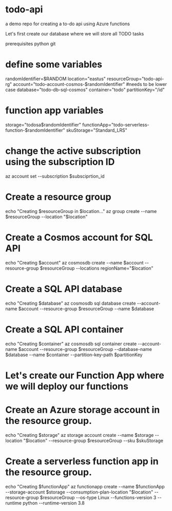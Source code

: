 # todo-api
a demo repo for creating a to-do api using Azure functions

Let's first create our database where we will store all TODO tasks

prerequisites
python
git

# define some variables
randomIdentifier=$RANDOM
location="eastus"
resourceGroup="todo-api-rg"
account="todo-account-cosmos-$randomIdentifier" #needs to be lower case
database="todo-db-sql-cosmos"
container="todo"
partitionKey="/id"

# function app variables
storage="todosa$randomIdentifier"
functionApp="todo-serverless-function-$randomIdentifier"
skuStorage="Standard_LRS"

# change the active subscription using the subscription ID
az account set --subscription $subsciprtion_id

# Create a resource group
echo "Creating $resourceGroup in $location..."
az group create --name $resourceGroup --location "$location"

# Create a Cosmos account for SQL API
echo "Creating $account"
az cosmosdb create --name $account --resource-group $resourceGroup --locations regionName="$location"

# Create a SQL API database
echo "Creating $database"
az cosmosdb sql database create --account-name $account --resource-group $resourceGroup --name $database

# Create a SQL API container
echo "Creating $container"
az cosmosdb sql container create --account-name $account --resource-group $resourceGroup --database-name $database --name $container --partition-key-path $partitionKey


# Let's create our Function App where we will deploy our functions
# Create an Azure storage account in the resource group.
echo "Creating $storage"
az storage account create --name $storage --location "$location" --resource-group $resourceGroup --sku $skuStorage

# Create a serverless function app in the resource group.
echo "Creating $functionApp"
az functionapp create --name $functionApp --storage-account $storage --consumption-plan-location "$location" --resource-group $resourceGroup --os-type Linux --functions-version 3 --runtime python --runtime-version 3.8
